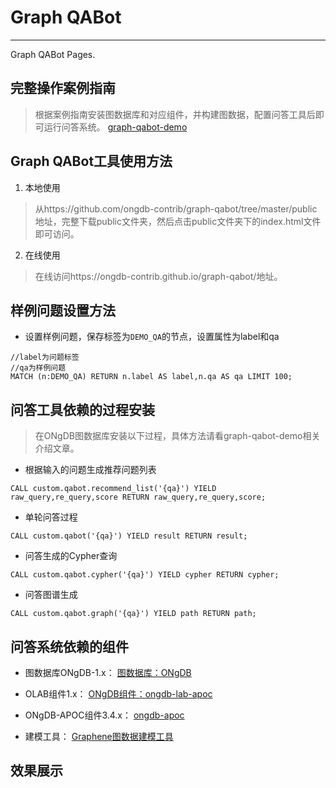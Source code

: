 # Graph QABot

---

Graph QABot Pages.

## 完整操作案例指南
>根据案例指南安装图数据库和对应组件，并构建图数据，配置问答工具后即可运行问答系统。
[graph-qabot-demo](https://github.com/ongdb-contrib/graph-qabot-demo)

## Graph QABot工具使用方法
1. 本地使用
>从https://github.com/ongdb-contrib/graph-qabot/tree/master/public地址，完整下载public文件夹，然后点击public文件夹下的index.html文件即可访问。

2. 在线使用
>在线访问https://ongdb-contrib.github.io/graph-qabot/地址。

## 样例问题设置方法
- 设置样例问题，保存标签为`DEMO_QA`的节点，设置属性为label和qa
```cypher
//label为问题标签
//qa为样例问题
MATCH (n:DEMO_QA) RETURN n.label AS label,n.qa AS qa LIMIT 100;
```

## 问答工具依赖的过程安装
>在ONgDB图数据库安装以下过程，具体方法请看graph-qabot-demo相关介绍文章。

- 根据输入的问题生成推荐问题列表
```cypher
CALL custom.qabot.recommend_list('{qa}') YIELD raw_query,re_query,score RETURN raw_query,re_query,score;
```

- 单轮问答过程
```cypher
CALL custom.qabot('{qa}') YIELD result RETURN result;
```

- 问答生成的Cypher查询
```cypher
CALL custom.qabot.cypher('{qa}') YIELD cypher RETURN cypher;
```

- 问答图谱生成
```cypher
CALL custom.qabot.graph('{qa}') YIELD path RETURN path;
```

## 问答系统依赖的组件
- 图数据库ONgDB-1.x：
[图数据库：ONgDB](https://github.com/graphfoundation/ongdb)

- OLAB组件1.x：
[ONgDB组件：ongdb-lab-apoc](https://github.com/ongdb-contrib/ongdb-lab-apoc)

- ONgDB-APOC组件3.4.x：
[ongdb-apoc](https://github.com/graphfoundation/ongdb-apoc)

- 建模工具：
[Graphene图数据建模工具](https://github.com/ongdb-contrib/graphene)

## 效果展示


